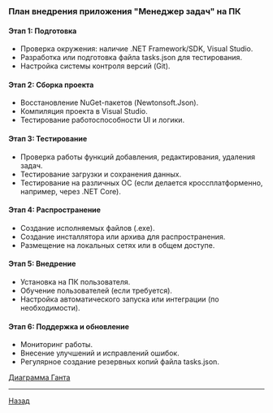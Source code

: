 ﻿### План внедрения приложения "Менеджер задач" на ПК

#### Этап 1: Подготовка
- Проверка окружения: наличие .NET Framework/SDK, Visual Studio.
- Разработка или подготовка файла tasks.json для тестирования.
- Настройка системы контроля версий (Git).

#### Этап 2: Сборка проекта
- Восстановление NuGet-пакетов (Newtonsoft.Json).
- Компиляция проекта в Visual Studio.
- Тестирование работоспособности UI и логики.

#### Этап 3: Тестирование
- Проверка работы функций добавления, редактирования, удаления задач.
- Тестирование загрузки и сохранения данных.
- Тестирование на различных ОС (если делается кроссплатформенно, например, через .NET Core).

#### Этап 4: Распространение
- Создание исполняемых файлов (.exe).
- Создание инсталлятора или архива для распространения.
- Размещение на локальных сетях или в общем доступе.
#### Этап 5: Внедрение
- Установка на ПК пользователя.
- Обучение пользователей (если требуется).
- Настройка автоматического запуска или интеграции (по необходимости).
#### Этап 6: Поддержка и обновление
- Мониторинг работы.
- Внесение улучшений и исправлений ошибок.
- Регулярное создание резервных копий файла tasks.json.

[Диаграмма Ганта](/Диаграммы_png/Диаграмма_Ганта.jpg)

---

[Назад](/Контент.md)